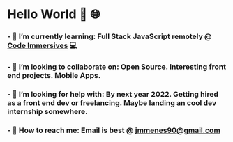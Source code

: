 # Hello World 👋 :globe_with_meridians:


### - 🌱 I’m currently learning: Full Stack JavaScript remotely @ [Code Immersives](https://www.codeimmersives.com/) :computer:
### - :raised_hands: I’m looking to collaborate on: Open Source. Interesting front end projects. Mobile Apps.
### - 🤔 I’m looking for help with: By next year 2022. Getting hired as a front end dev or freelancing. Maybe landing an cool dev internship somewhere.
### - :email: How to reach me: Email is best @ jmmenes90@gmail.com

